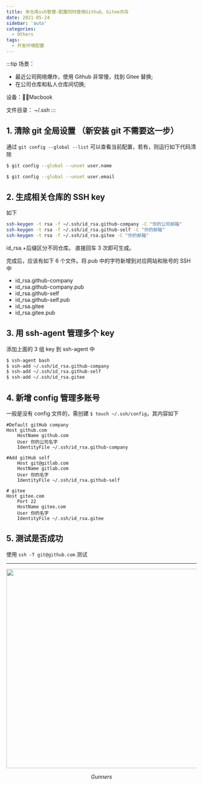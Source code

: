 ```yaml
---
title: 多仓库ssh管理-配置同时使用Github、Gitee共存
date: 2021-05-24
sidebar: 'auto'
categories:
  - Others
tags:
  - 开发环境配置
---
```


:::tip
场景：

- 最近公司网络爆炸，使用 Github 非常慢，找到 Gitee 替换;
- 在公司仓库和私人仓库间切换;

设备：Macbook

文件目录： ~/.ssh
:::

## 1. 清除 git 全局设置 （新安装 git 不需要这一步）

通过 `git config --global --list` 可以查看当前配置，若有，则运行如下代码清除

```bash
$ git config --global --unset user.name

$ git config --global --unset user.email
```

## 2. 生成相关仓库的 SSH key

如下

```bash
ssh-keygen -t rsa -f ~/.ssh/id_rsa.github-company -C "你的公司邮箱"
ssh-keygen -t rsa -f ~/.ssh/id_rsa.github-self -C "你的邮箱"
ssh-keygen -t rsa -f ~/.ssh/id_rsa.gitee -C "你的邮箱"
```

id_rsa.+后缀区分不同仓库。 直接回车 3 次即可生成。

完成后，应该有如下 6 个文件。将.pub 中的字符新增到对应网站和账号的 SSH 中

- id_rsa.github-company
- id_rsa.github-company.pub
- id_rsa.github-self
- id_rsa.github-self.pub
- id_rsa.gitee
- id_rsa.gitee.pub

## 3. 用 ssh-agent 管理多个 key

添加上面的 3 组 key 到 ssh-agent 中

```bash
$ ssh-agent bash
$ ssh-add ~/.ssh/id_rsa.github-company
$ ssh-add ~/.ssh/id_rsa.github-self
$ ssh-add ~/.ssh/id_rsa.gitee
```

## 4. 新增 config 管理多账号

一般是没有 config 文件的，需创建 `$ touch ~/.ssh/config`，其内容如下

```shell
#Default gitHub company
Host github.com
    HostName github.com
    User 你的公司名字
    IdentityFile ~/.ssh/id_rsa.github-company

#Add gitHub self
    Host git@gitlab.com
    HostName gitlab.com
    User 你的名字
    IdentityFile ~/.ssh/id_rsa.github-self

# gitee
Host gitee.com
    Port 22
    HostName gitee.com
    User 你的名字
    IdentityFile ~/.ssh/id_rsa.gitee
```

## 5. 测试是否成功

使用 `ssh -T git@github.com` 测试

---

<p align="center">
    <img src="/vBlog-reco/avatar.png"  width="800" height="526">
    <p align="center">
        <em>Gunners</em>
    </p>
</p>
